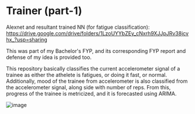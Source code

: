 # Trainer (part-1)
Alexnet and resultant trained NN (for fatigue classification): https://drive.google.com/drive/folders/1LzoUYYbZEy_cNxrh9XJJpJRv38jcvhx_?usp=sharing

This was part of my Bachelor's FYP, and its corresponding FYP report and defense of my idea is provided too.

This repository basically classifies the current accelerometer signal of a trainee as either the athelete is fatigues, or doing it fast, or normal. Additionally, mood of the trainee from accelerometer is also classified from the accelerometer signal, along side with number of reps. From this, progress of the trainee is metricized, and it is forecasted using ARIMA.


![image](https://user-images.githubusercontent.com/47445756/179344818-e5e837a0-f901-4002-a264-309f4f5a16fa.png)
